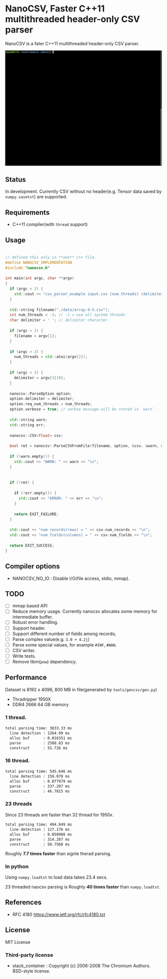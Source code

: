 # NanoCSV, Faster C++11 multithreaded header-only CSV parser

NanoCSV is a fater C++11 multithreaded header-only CSV parser.

![tty](img/tty.gif)


## Status

In development.
Currently CSV without no header(e.g. Tensor data saved by `numpy.savetxt`) are supported.

## Requirements

* C++11 compiler(with `thread` support)

## Usage

```c++

// defined this only in **one** c++ file.
#define NANOCSV_IMPLEMENTATION
#include "nanocsv.h"

int main(int argc, char **argv)
{
  if (argc < 2) {
    std::cout << "csv_parser_example input.csv (num_threads) (delimiter)\n";
  }

  std::string filename("./data/array-4-5.csv");
  int num_threads = -1; // -1 = use all system threads
  char delimiter = ' '; // delimiter character.

  if (argc > 1) {
    filename = argv[1];
  }

  if (argc > 2) {
    num_threads = std::atoi(argv[2]);
  }

  if (argc > 3) {
    delimiter = argv[3][0];
  }

  nanocsv::ParseOption option;
  option.delimiter = delimiter;
  option.req_num_threads = num_threads;
  option.verbose = true; // verbse message will be stored in `warn`.

  std::string warn;
  std::string err;

  nanocsv::CSV<float> csv;

  bool ret = nanocsv::ParseCSVFromFile(filename, option, &csv, &warn, &err);

  if (!warn.empty()) {
    std::cout << "WARN: " << warn << "\n";
  }


  if (!ret) {

    if (!err.empty()) {
      std::cout << "ERROR: " << err << "\n";
    }

    return EXIT_FAILURE;
  }

  std::cout << "num records(rows) = " << csv.num_records << "\n";
  std::cout << "num fields(columns) = " << csv.num_fields << "\n";

  return EXIT_SUCCESS;
}
```

## Compiler options

* NANOCSV_NO_IO : Disable I/O(file access, stdio, mmap).


## TODO

* [ ] mmap based API
* [ ] Reduce memory usage. Currently nanocsv allocates some memory for intermediate buffer.
* [ ] Robust error handling.
* [ ] Support header.
* [ ] Support different number of fields among records;
* [ ] Parse complex value(e.g. `3.0 + 4.2j`)
* [ ] Parse some special values, for example `#INF`, `#NAN`.
* [ ] CSV writer.
* [ ] Write tests.
* [ ] Remove libm(`pow`) dependency.

## Performance

Dataset is 8192 x 4096, 800 MB in file(generated by `tools/gencsv/gen.py`)

* Thradripper 1950X
* DDR4 2666 64 GB memory

### 1 thread.

```
total parsing time: 3833.33 ms
  line detection : 1264.99 ms
  alloc buf      : 0.016351 ms
  parse          : 2508.83 ms
  construct      : 55.726 ms
```

### 16 thread.

```
total parsing time: 545.646 ms
  line detection : 159.078 ms
  alloc buf      : 0.077979 ms
  parse          : 337.207 ms
  construct      : 46.7815 ms
```


### 23 threads

Since 23 threads are faster than 32 thread for 1950x.

```
total parsing time: 494.849 ms
  line detection : 127.176 ms
  alloc buf      : 0.050988 ms
  parse          : 314.287 ms
  construct      : 50.7568 ms
```

Roughly **7.7 times faster** than signle therad parsing.

### In python

Using `numpy.loadtxt` to load data takes 23.4 secs.

23 threaded naocsv parsing is Roughly **40 times faster** than `numpy.loadtxt`.

## References

* RFC 4180 https://www.ietf.org/rfc/rfc4180.txt

## License

MIT License

### Third-party license

* stack_container : Copyright (c) 2006-2008 The Chromium Authors. BSD-style license.

